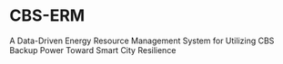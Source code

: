 # CBS-ERM
A Data-Driven Energy Resource Management System for Utilizing CBS Backup Power Toward Smart City Resilience
